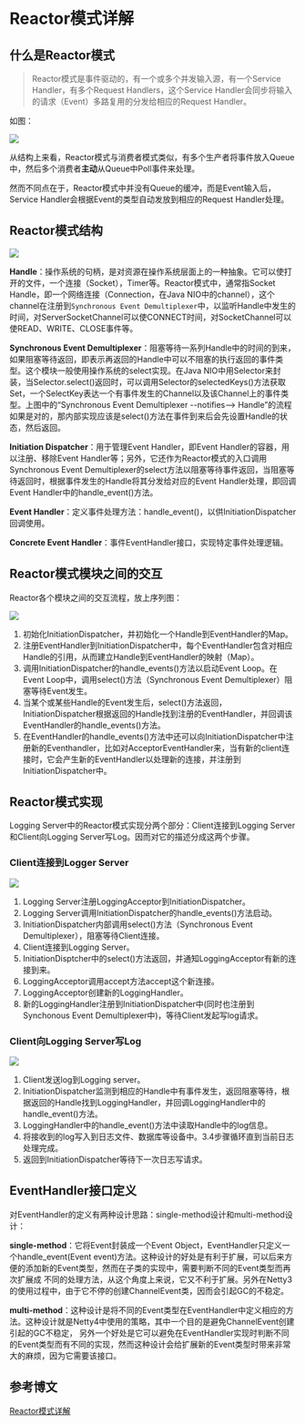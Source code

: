 # Reactor模式详解

## 什么是Reactor模式

> Reactor模式是事件驱动的，有一个或多个并发输入源，有一个Service Handler，有多个Request Handlers，这个Service Handler会同步将输入的请求（Event）多路复用的分发给相应的Request Handler。

如图：

![](http://www.blogjava.net/images/blogjava_net/dlevin/Reactor_Simple.png)

从结构上来看，Reactor模式与消费者模式类似，有多个生产者将事件放入Queue中，然后多个消费者**主动**从Queue中Poll事件来处理。

然而不同点在于，Reactor模式中并没有Queue的缓冲，而是Event输入后，Service Handler会根据Event的类型自动发放到相应的Request Handler处理。

## Reactor模式结构

![](http://www.blogjava.net/images/blogjava_net/dlevin/Reactor_Structures.png)

**Handle**：操作系统的句柄，是对资源在操作系统层面上的一种抽象。它可以使打开的文件，一个连接（Socket），Timer等。Reactor模式中，通常指Socket Handle，即一个网络连接（Connection，在Java NIO中的channel），这个channel在注册到`Synchronous Event Demultiplexer`中，以监听Handle中发生的时间，对ServerSocketChannel可以使CONNECT时间，对SocketChannel可以使READ、WRITE、CLOSE事件等。

**Synchronous Event Demultiplexer**：阻塞等待一系列Handle中的时间的到来，如果阻塞等待返回，即表示再返回的Handle中可以不阻塞的执行返回的事件类型。这个模块一般使用操作系统的select实现。在Java NIO中用Selector来封装，当Selector.select()返回时，可以调用Selector的selectedKeys()方法获取Set<SelectionKey>，一个SelectKey表达一个有事件发生的Channel以及该Channel上的事件类型。上图中的“Synchronous Event Demultiplexer --notifies--> Handle”的流程如果是对的，那内部实现应该是select()方法在事件到来后会先设置Handle的状态，然后返回。

**Initiation Dispatcher**：用于管理Event Handler，即Event Handler的容器，用以注册、移除Event Handler等；另外，它还作为Reactor模式的入口调用Synchronous Event Demultiplexer的select方法以阻塞等待事件返回，当阻塞等待返回时，根据事件发生的Handle将其分发给对应的Event Handler处理，即回调Event Handler中的handle_event()方法。

**Event Handler**：定义事件处理方法：handle_event()，以供InitiationDispatcher回调使用。

**Concrete Event Handler**：事件EventHandler接口，实现特定事件处理逻辑。

## Reactor模式模块之间的交互

Reactor各个模块之间的交互流程，放上序列图：

![](http://www.blogjava.net/images/blogjava_net/dlevin/Reactor_Sequence.png)

1. 初始化InitiationDispatcher，并初始化一个Handle到EventHandler的Map。
2. 注册EventHandler到InitiationDispatcher中，每个EventHandler包含对相应Handle的引用，从而建立Handle到EventHandler的映射（Map）。
3. 调用InitiationDispatcher的handle_events()方法以启动Event Loop。在Event Loop中，调用select()方法（Synchronous Event Demultiplexer）阻塞等待Event发生。
4. 当某个或某些Handle的Event发生后，select()方法返回，InitiationDispatcher根据返回的Handle找到注册的EventHandler，并回调该EventHandler的handle_events()方法。
5. 在EventHandler的handle_events()方法中还可以向InitiationDispatcher中注册新的Eventhandler，比如对AcceptorEventHandler来，当有新的client连接时，它会产生新的EventHandler以处理新的连接，并注册到InitiationDispatcher中。

## Reactor模式实现

Logging Server中的Reactor模式实现分两个部分：Client连接到Logging Server和Client向Logging Server写Log。因而对它的描述分成这两个步骤。

### Client连接到Logger Server

![](http://www.blogjava.net/images/blogjava_net/dlevin/Reactor_LoggingServer_connect.png)

1. Logging Server注册LoggingAcceptor到InitiationDispatcher。
2. Logging Server调用InitiationDispatcher的handle_events()方法启动。
3. InitiationDispatcher内部调用select()方法（Synchronous Event Demultiplexer），阻塞等待Client连接。
4. Client连接到Logging Server。
5. InitiationDisptcher中的select()方法返回，并通知LoggingAcceptor有新的连接到来。 
6. LoggingAcceptor调用accept方法accept这个新连接。
7. LoggingAcceptor创建新的LoggingHandler。
8. 新的LoggingHandler注册到InitiationDispatcher中(同时也注册到Synchonous Event Demultiplexer中)，等待Client发起写log请求。


### Client向Logging Server写Log

![](http://www.blogjava.net/images/blogjava_net/dlevin/Reactor_LoggingServer_log.png)

1. Client发送log到Logging server。
2. InitiationDispatcher监测到相应的Handle中有事件发生，返回阻塞等待，根据返回的Handle找到LoggingHandler，并回调LoggingHandler中的handle_event()方法。
3. LoggingHandler中的handle_event()方法中读取Handle中的log信息。
4. 将接收到的log写入到日志文件、数据库等设备中。3.4步骤循环直到当前日志处理完成。
5. 返回到InitiationDispatcher等待下一次日志写请求。

## EventHandler接口定义

对EventHandler的定义有两种设计思路：single-method设计和multi-method设计：

**single-method**：它将Event封装成一个Event Object，EventHandler只定义一个handle_event(Event event)方法。这种设计的好处是有利于扩展，可以后来方便的添加新的Event类型，然而在子类的实现中，需要判断不同的Event类型而再次扩展成 不同的处理方法，从这个角度上来说，它又不利于扩展。另外在Netty3的使用过程中，由于它不停的创建ChannelEvent类，因而会引起GC的不稳定。

**multi-method**：这种设计是将不同的Event类型在EventHandler中定义相应的方法。这种设计就是Netty4中使用的策略，其中一个目的是避免ChannelEvent创建引起的GC不稳定， 另外一个好处是它可以避免在EventHandler实现时判断不同的Event类型而有不同的实现，然而这种设计会给扩展新的Event类型时带来非常 大的麻烦，因为它需要该接口。


## 参考博文

[Reactor模式详解](http://www.blogjava.net/DLevin/archive/2015/09/02/427045.html)


